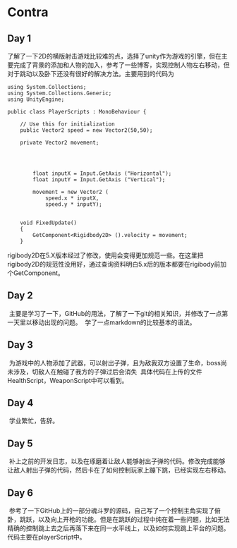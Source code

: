 # Contra
## Day 1
了解了一下2D的横版射击游戏比较难的点，选择了unity作为游戏的引擎，但在主要完成了背景的添加和人物的加入，参考了一些博客，实现控制人物左右移动，但对于跳动以及卧下还没有很好的解决方法。主要用到的代码为
```
using System.Collections;
using System.Collections.Generic;
using UnityEngine;

public class PlayerScripts : MonoBehaviour {

	// Use this for initialization
	public Vector2 speed = new Vector2(50,50);

	private Vector2 movement;

	
		

		float inputX = Input.GetAxis ("Horizontal");
		float inputY = Input.GetAxis ("Vertical");

		movement = new Vector2 (
			speed.x * inputX,
			speed.y * inputY);
		

	void FixedUpdate()
	{
		GetComponent<Rigidbody2D> ().velocity = movement;
	}
  ```
  rigibody2D在5.X版本经过了修改，使用会变得更加规范一些。在这里把rigibody2D的规范性没用好，通过查询资料明白5.x后的版本都要在rigibody前加个GetComponent。
  
  
## Day 2
  主要是学习了一下，GitHub的用法，了解了一下git的相关知识，并修改了一点第一天里以移动出现的问题。
  学了一点markdown的比较基本的语法。
  
## Day 3
  为游戏中的人物添加了武器，可以射出子弹，且为敌我双方设置了生命，boss尚未涉及，切敌人在触碰了我方的子弹过后会消失
  具体代码在上传的文件HealthScript，WeaponScript中可以看到。
  
## Day 4
  学业繁忙，告辞。
  
## Day 5 
  补上之前的开发日志，以及在琢磨着让敌人能够射出子弹的代码。修改完成能够让敌人射出子弹的代码，然后卡在了如何控制玩家上蹦下跳，已经实现左右移动。

## Day 6
  参考了一下GitHub上的一部分魂斗罗的源码，自己写了一个控制主角实现了俯卧，跳跃，以及向上开枪的功能。但是在跳跃的过程中纯在着一些问题，比如无法精确的控制跳上去之后再落下来在同一水平线上，以及如何实现跳上平台的问题。代码主要在playerScript中。
